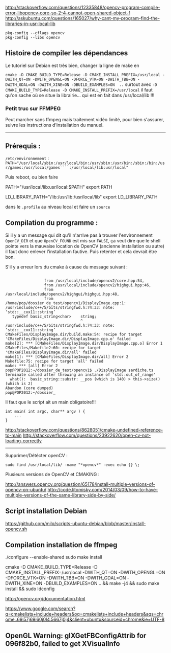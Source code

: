 http://stackoverflow.com/questions/12335848/opencv-program-compile-error-libopencv-core-so-2-4-cannot-open-shared-object-f
http://askubuntu.com/questions/165027/why-cant-my-program-find-the-libraries-in-usr-local-lib

```
pkg-config --cflags opencv
pkg-config --libs opencv
```

Histoire de compiler les dépendances
--------------------------------------------------

Le tutoriel sur Debian est très bien, changer la ligne de make en 

``cmake -D CMAKE_BUILD_TYPE=Release -D CMAKE_INSTALL_PREFIX=/usr/local -DWITH_QT=ON -DWITH_OPENGL=ON -DFORCE_VTK=ON -DWITH_TBB=ON -DWITH_GDAL=ON -DWITH_XINE=ON -DBUILD_EXAMPLES=ON  ..`` surtout avec ``-D CMAKE_BUILD_TYPE=Release -D CMAKE_INSTALL_PREFIX=/usr/local`` il faut qu'on sache où se situe la librairie... qui est en fait dans /usr/local/lib !!!

### Petit truc sur FFMPEG
Peut marcher sans ffmpeg mais traitement vidéo limité, pour bien s'assurer, suivre les instructions d'installation du manuel.

---


Prérequis :
-----------------------

``/etc/environnement`` :
``PATH="/usr/local/sbin:/usr/local/bin:/usr/sbin:/usr/bin:/sbin:/bin:/usr/games:/usr/local/games````:/usr/local/lib:usr/local"``


Puis reboot, ou bien faire

PATH="/usr/local/lib:usr/local:$PATH"
export PATH

LD_LIBRARY_PATH="/lib:/usr/lib:/usr/local/lib"
export LD_LIBRARY_PATH


dans le ``.profile`` au niveau local et faire un ``source``

Compilation du programme :
-----------------------------------------

Si il y a un message qui dit qu'il n'arrive pas à trouver l'environnement ``OpenCV_DIR`` et que ``OpenCV_FOUND`` est mis sur ``FALSE``, ça veut dire que le shell pointe vers la mauvaise location de OpenCV (ancienne installation ou autre) il faut donc enlever l'installation fautive. Puis retenter et cela devrait être bon.

S'il y a erreur lors du cmake à cause du message suivant : 

````

                 from /usr/local/include/opencv2/core.hpp:54,
                 from /usr/local/include/opencv2/highgui.hpp:46,
                 from /usr/local/include/opencv2/highgui/highgui.hpp:48,
                 from /home/pop/dossier_de_test/opencv1/DisplayImage.cpp:1:
/usr/include/c++/5/bits/stringfwd.h:74:33: note:   ‘std::__cxx11::string’
   typedef basic_string<char>    string;   
                                 ^
/usr/include/c++/5/bits/stringfwd.h:74:33: note:   ‘std::__cxx11::string’
CMakeFiles/DisplayImage.dir/build.make:54: recipe for target 'CMakeFiles/DisplayImage.dir/DisplayImage.cpp.o' failed
make[2]: *** [CMakeFiles/DisplayImage.dir/DisplayImage.cpp.o] Error 1
CMakeFiles/Makefile2:60: recipe for target 'CMakeFiles/DisplayImage.dir/all' failed
make[1]: *** [CMakeFiles/DisplayImage.dir/all] Error 2
Makefile:75: recipe for target 'all' failed
make: *** [all] Error 2
pop@POP2012:~/dossier_de_test/opencv1$ ./DisplayImage sardiche.ts 
terminate called after throwing an instance of 'std::out_of_range'
  what():  basic_string::substr: __pos (which is 140) > this->size() (which is 2)
Abandon (core dumped)
pop@POP2012:~/dossier_
````

Il faut que le script ait un main obligatoire!!!

```
int main( int argc, char** argv ) {
    ...
}
```

http://stackoverflow.com/questions/8628051/cmake-undefined-reference-to-main
http://stackoverflow.com/questions/23922620/open-cv-not-loading-correctly

------

Supprimer/Détécter openCV : 

``sudo find /usr/local/lib/ -name "*opencv*" -exec echo {} \;``

Plusieurs versions de OpenCV et CMAKING : 

http://answers.opencv.org/question/65178/install-multiple-versions-of-opencv-on-ubuntu/
http://code.litomisky.com/2014/03/09/how-to-have-multiple-versions-of-the-same-library-side-by-side/

Script installation Debian
-----------------------

https://github.com/milq/scripts-ubuntu-debian/blob/master/install-opencv.sh

Compilation installation de ffmpeg
-------------------------------

./configure --enable-shared
sudo make install


cmake -D CMAKE_BUILD_TYPE=Release -D CMAKE_INSTALL_PREFIX=/usr/local -DWITH_QT=ON -DWITH_OPENGL=ON -DFORCE_VTK=ON -DWITH_TBB=ON -DWITH_GDAL=ON -DWITH_XINE=ON -DBUILD_EXAMPLES=ON  .. && make -j4 && sudo make install && sudo ldconfig

http://opencv.org/documentation.html

https://www.google.com/search?q=cmakelists+include+headers&oq=cmakelists+include+headers&aqs=chrome..69i57j69i60j0l4.5667j0j4&client=ubuntu&sourceid=chrome&ie=UTF-8

OpenGL Warning: glXGetFBConfigAttrib for 096f82b0, failed to get XVisualInfo
--------------------------------------------------
